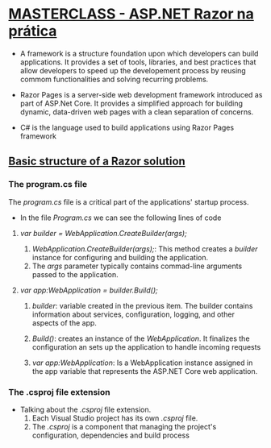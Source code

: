# [MASTERCLASS - ASP.NET Razor na prática](https://www.youtube.com/watch?v=UNMfTGiAR2c)

* A framework is a structure foundation upon which developers can build applications. It provides a set of tools, libraries, and best practices that allow developers to speed up the developement process by reusing commom functionalities and solving recurring problems.

* Razor Pages is a server-side web development framework introduced as part of ASP.Net Core. It provides a simplified approach for building dynamic, data-driven web pages with a clean separation of concerns.

* C# is the language used to build applications using Razor Pages framework
  
## [Basic structure of a Razor solution](https://youtu.be/UNMfTGiAR2c?t=894)

### The program.cs file

The *program.cs* file is a critical part of the applications' startup process.

* In the file *Program.cs* we can see the following lines of code

1. *var builder = WebApplication.CreateBuilder(args);*

    1. *WebApplication.CreateBuilder(args);*: This method creates a *builder* instance for configuring and building the application.
    2. The *args* parameter typically contains commad-line arguments passed to the application.

2. *var app:WebApplication = builder.Build();*
   
    1. *builder*: variable created in the previous item. The builder contains information about services, configuration, logging, and other aspects of the app.
   
    2. *Build()*: creates an instance of the *WebApplication*. It finalizes the configuration an sets up the application to handle incoming requests
   
    3. *var app:WebApplication*: Is a WebApplication instance assigned in the app variable that represents the ASP.NET Core web application.

### The .csproj file extension

* Talking about the *.csproj* file extension.
    1. Each Visual Studio project has its own *.csproj* file.
    2. The *.csproj* is a component that managing the project's configuration, dependencies and build process